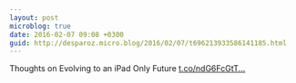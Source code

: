 ```yaml
---
layout: post
microblog: true
date: 2016-02-07 09:08 +0300
guid: http://desparoz.micro.blog/2016/02/07/t696213933586141185.html
---
```

Thoughts on Evolving to an iPad Only Future [t.co/ndG6FcGtT...](https://t.co/ndG6FcGtTZ)

